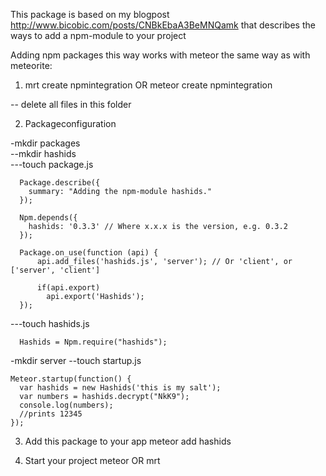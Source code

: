 This package is based on my blogpost http://www.bicobic.com/posts/CNBkEbaA3BeMNQamk
that describes the ways to add a npm-module to your project

Adding npm packages this way works with meteor the same way as with meteorite:

1. mrt create npmintegration OR meteor create npmintegration  

  -- delete all files in this folder

2. Packageconfiguration 

  -mkdir packages  
  --mkdir hashids  
  ---touch package.js
      
      Package.describe({
        summary: "Adding the npm-module hashids."
      });
      
      Npm.depends({
        hashids: '0.3.3' // Where x.x.x is the version, e.g. 0.3.2
      });
      
      Package.on_use(function (api) {
          api.add_files('hashids.js', 'server'); // Or 'client', or ['server', 'client']
        
          if(api.export)
            api.export('Hashids');  
      });   

  ---touch hashids.js  
  
      Hashids = Npm.require("hashids");   
      

  -mkdir server
  --touch startup.js
   
    Meteor.startup(function() {
      var hashids = new Hashids('this is my salt');
      var numbers = hashids.decrypt("NkK9");
      console.log(numbers);
      //prints 12345
    });    
    

3. Add this package to your app
  meteor add hashids
  
4. Start your project
  meteor OR mrt
